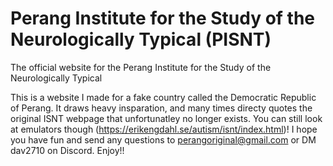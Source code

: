 # Perang Institute for the Study of the Neurologically Typical (PISNT)
The official website for the Perang Institute for the Study of the Neurologically Typical 

This is a website I made for a fake country called the Democratic Republic of Perang. It draws heavy insparation, and many times directy quotes the original ISNT webpage that unfortunatley no longer exists. You can still look at emulators though (https://erikengdahl.se/autism/isnt/index.html)! I hope you have fun and send any questions to perangoriginal@gmail.com or DM dav2710 on Discord. Enjoy!!
